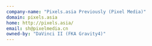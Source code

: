 ```yaml
---
company-name: "Pixels.asia Previously (Pixel Media)"
domain: pixels.asia
home: http://pixels.asia/
email: sh@pixelmedia.cn
owned-by: "DaVinci II (FKA Gravity4)"
---
```




